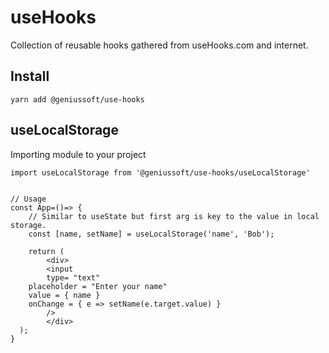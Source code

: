 # useHooks

Collection of reusable hooks gathered from useHooks.com and internet.



## Install

```
yarn add @geniussoft/use-hooks
```

## useLocalStorage

Importing module to your project
```
import useLocalStorage from '@geniussoft/use-hooks/useLocalStorage'


// Usage
const App=()=> {
    // Similar to useState but first arg is key to the value in local storage.
    const [name, setName] = useLocalStorage('name', 'Bob');

    return (
        <div>
        <input
        type= "text"
    placeholder = "Enter your name"
    value = { name }
    onChange = { e => setName(e.target.value) }
        />
        </div>
  );
}

```
